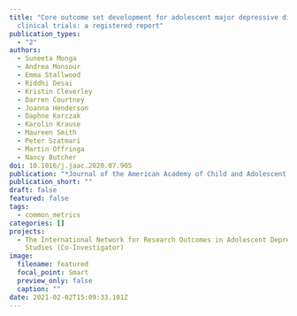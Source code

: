 ```yaml
---
title: "Core outcome set development for adolescent major depressive disorder
  clinical trials: a registered report"
publication_types:
  - "2"
authors:
  - Suneeta Monga
  - Andrea Monsour
  - Emma Stallwood
  - Riddhi Desai
  - Kristin Cleverley
  - Darren Courtney
  - Joanna Henderson
  - Daphne Korczak
  - Karolin Krause
  - Maureen Smith
  - Peter Szatmari
  - Martin Offringa
  - Nancy Butcher
doi: 10.1016/j.jaac.2020.07.905
publication: "*Journal of the American Academy of Child and Adolescent Psychiatry*"
publication_short: ""
draft: false
featured: false
tags:
  - common_metrics
categories: []
projects:
  - The International Network for Research Outcomes in Adolescent Depression
    Studies (Co-Investigator)
image:
  filename: featured
  focal_point: Smart
  preview_only: false
  caption: ""
date: 2021-02-02T15:09:33.101Z
---
```

